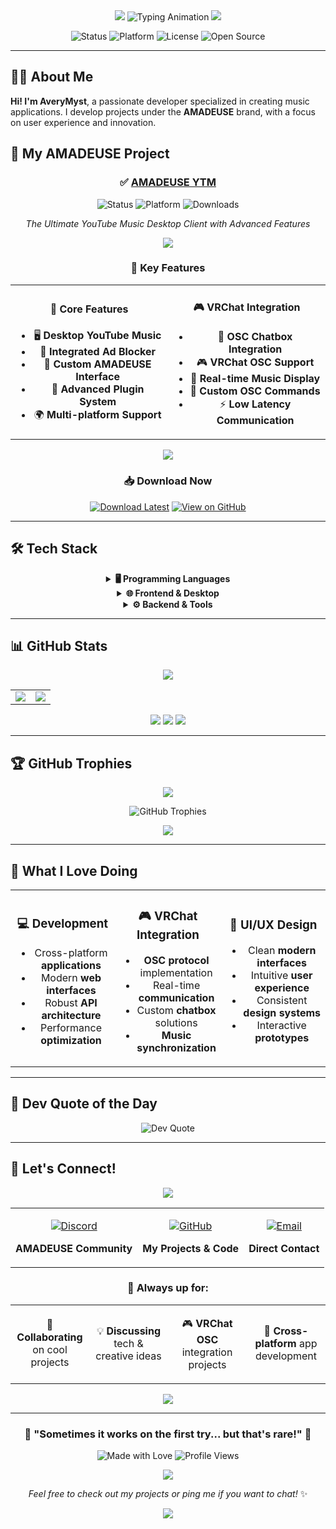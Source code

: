<div align="center">

<!-- Header with animated wave -->
<img src="https://capsule-render.vercel.app/api?type=waving&color=gradient&customColorList=12,24,30&height=250&section=header&text=AMADEUSE%20MUSIC%20NEWS&fontSize=65&fontColor=ffffff&animation=fadeIn&fontAlignY=35&desc=📰%20Music%20News%20•%20🔍%20Smart%20Search%20•%20📱%20Modern%20UI%20•%20🌐%20Real-time&descAlignY=60&descSize=20"/>

<!-- Animated typing effect with more style -->
<img src="https://readme-typing-svg.herokuapp.com?font=JetBrains+Mono&weight=700&size=28&duration=3500&pause=800&color=FF6B6B&center=true&vCenter=true&multiline=true&width=900&height=120&lines=📰+Agrégateur+d'actualités+musicales;🔍+Recherche+avancée+par+artiste;📱+Interface+moderne+et+responsive;🌐+Actualités+en+temps+réel;🎨+Mode+sombre%2Fclair+adaptatif" alt="Typing Animation" />

<!-- Enhanced decorative elements -->
<img src="https://user-images.githubusercontent.com/73097560/115834477-dbab4500-a447-11eb-908a-139a6edaec5c.gif">

<!-- Status badges with animations -->
<p>
<img src="https://img.shields.io/badge/Status-🚀%20EN%20DÉVELOPPEMENT-success?style=for-the-badge&logo=github&logoColor=white&labelColor=1a1a1a" alt="Status"/>
<img src="https://img.shields.io/badge/Platform-🌐%20Web%20App-4A90E2?style=for-the-badge&logo=electron&logoColor=white&labelColor=1a1a1a" alt="Platform"/>
<img src="https://img.shields.io/badge/License-📄%20MIT-blue?style=for-the-badge&logo=opensourceinitiative&logoColor=white&labelColor=1a1a1a" alt="License"/>
<img src="https://img.shields.io/badge/Code-📂%20Open%20Source-success?style=for-the-badge&logo=github&logoColor=white&labelColor=1a1a1a" alt="Open Source"/>
</p>

</div>

---

## 👨‍💻 About Me

**Hi! I'm AveryMyst**, a passionate developer specialized in creating music applications. I develop projects under the **AMADEUSE** brand, with a focus on user experience and innovation.

## 🚀 My AMADEUSE Project

<div align="center">

### ✅ [AMADEUSE YTM](https://github.com/AveryMist/AMADEUSE-YTM)
![Status](https://img.shields.io/badge/Status-✅_ACTIVE-success?style=for-the-badge&logo=checkmark&logoColor=white)
![Platform](https://img.shields.io/badge/Platform-🖥️_Desktop-4CAF50?style=for-the-badge&logo=electron&logoColor=white)
![Downloads](https://img.shields.io/github/downloads/AveryMist/AMADEUSE-YTM/total?style=for-the-badge&logo=download&logoColor=white&color=blue)

*The Ultimate YouTube Music Desktop Client with Advanced Features*

<img src="https://user-images.githubusercontent.com/73097560/115834477-dbab4500-a447-11eb-908a-139a6edaec5c.gif">

### 🌟 **Key Features**

<table>
<tr>
<td width="50%" align="center">

#### 🎵 **Core Features**
- 🖥️ **Desktop YouTube Music**
- 🚫 **Integrated Ad Blocker**
- 🎨 **Custom AMADEUSE Interface**
- 🔌 **Advanced Plugin System**
- 🌍 **Multi-platform Support**

</td>
<td width="50%" align="center">

#### 🎮 **VRChat Integration**
- 💬 **OSC Chatbox Integration**
- 🎮 **VRChat OSC Support**
- 📡 **Real-time Music Display**
- 🎯 **Custom OSC Commands**
- ⚡ **Low Latency Communication**

</td>
</tr>
</table>

<img src="https://user-images.githubusercontent.com/73097560/115834477-dbab4500-a447-11eb-908a-139a6edaec5c.gif">

### 📥 **Download Now**

[![Download Latest](https://img.shields.io/badge/Download_Latest_Release-4CAF50?style=for-the-badge&logo=download&logoColor=white)](https://github.com/AveryMist/AMADEUSE-YTM/releases/latest)
[![View on GitHub](https://img.shields.io/badge/View_on_GitHub-181717?style=for-the-badge&logo=github&logoColor=white)](https://github.com/AveryMist/AMADEUSE-YTM)

</div>

---

## 🛠️ **Tech Stack**

<div align="center">

<details>
<summary><b>🖥️ Programming Languages</b></summary>
<br>

![JavaScript](https://img.shields.io/badge/JavaScript-323330?style=for-the-badge&logo=javascript&logoColor=F7DF1E)
![TypeScript](https://img.shields.io/badge/TypeScript-007ACC?style=for-the-badge&logo=typescript&logoColor=white)
![Python](https://img.shields.io/badge/Python-3670A0?style=for-the-badge&logo=python&logoColor=ffdd54)
![C#](https://img.shields.io/badge/C%23-239120?style=for-the-badge&logo=csharp&logoColor=white)
![Java](https://img.shields.io/badge/Java-ED8B00?style=for-the-badge&logo=openjdk&logoColor=white)
![C++](https://img.shields.io/badge/C++-00599C?style=for-the-badge&logo=c%2B%2B&logoColor=white)

</details>

<details>
<summary><b>🌐 Frontend & Desktop</b></summary>
<br>

![Electron](https://img.shields.io/badge/Electron-191970?style=for-the-badge&logo=Electron&logoColor=white)
![React](https://img.shields.io/badge/React-20232A?style=for-the-badge&logo=react&logoColor=61DAFB)
![Next.js](https://img.shields.io/badge/Next.js-000000?style=for-the-badge&logo=next.js&logoColor=white)
![HTML5](https://img.shields.io/badge/HTML5-E34F26?style=for-the-badge&logo=html5&logoColor=white)
![CSS3](https://img.shields.io/badge/CSS3-1572B6?style=for-the-badge&logo=css3&logoColor=white)

</details>

<details>
<summary><b>⚙️ Backend & Tools</b></summary>
<br>

![Node.js](https://img.shields.io/badge/Node.js-6DA55F?style=for-the-badge&logo=node.js&logoColor=white)
![Express.js](https://img.shields.io/badge/Express.js-404d59?style=for-the-badge&logo=express&logoColor=white)
![Git](https://img.shields.io/badge/Git-F05033?style=for-the-badge&logo=git&logoColor=white)
![GitHub](https://img.shields.io/badge/GitHub-121011?style=for-the-badge&logo=github&logoColor=white)
![VS Code](https://img.shields.io/badge/VS_Code-0078d4?style=for-the-badge&logo=visual%20studio%20code&logoColor=white)

</details>

</div>

---

## 📊 **GitHub Stats**

<div align="center">

<img src="https://user-images.githubusercontent.com/73097560/115834477-dbab4500-a447-11eb-908a-139a6edaec5c.gif">

<table>
<tr>
<td width="50%">

<img src="https://github-readme-stats.vercel.app/api?username=AveryMist&show_icons=true&theme=tokyonight&hide_border=true&count_private=true&bg_color=0D1117&title_color=6366F1&icon_color=6366F1&text_color=C9D1D9" />

</td>
<td width="50%">

<img src="https://nirzak-streak-stats.vercel.app/?user=AveryMist&theme=tokyonight&hide_border=true&background=0D1117&stroke=6366F1&ring=6366F1&fire=FF6B6B&currStreakLabel=6366F1" />

</td>
</tr>
</table>

<img src="https://github-readme-stats.vercel.app/api/top-langs/?username=AveryMist&theme=tokyonight&hide_border=true&layout=compact&langs_count=8&bg_color=0D1117&title_color=6366F1&text_color=C9D1D9" />

<img src="https://github-readme-activity-graph.vercel.app/graph?username=AveryMist&theme=tokyo-night&bg_color=0D1117&color=6366F1&line=6366F1&point=FF6B6B&area=true&hide_border=true" />

<img src="https://user-images.githubusercontent.com/73097560/115834477-dbab4500-a447-11eb-908a-139a6edaec5c.gif">

</div>

---

## 🏆 **GitHub Trophies**

<div align="center">

<img src="https://user-images.githubusercontent.com/73097560/115834477-dbab4500-a447-11eb-908a-139a6edaec5c.gif">

![GitHub Trophies](https://github-profile-trophy.vercel.app/?username=AveryMist&theme=tokyonight&no-frame=true&no-bg=true&margin-w=4&row=2&column=4&title=Stars,Followers,Commits,Repositories,MultipleLang,PullRequest)

<img src="https://user-images.githubusercontent.com/73097560/115834477-dbab4500-a447-11eb-908a-139a6edaec5c.gif">

</div>

---

## 🎯 **What I Love Doing**

<div align="center">

<table>
<tr>
<td align="center" width="33%">

### 💻 **Development**
- Cross-platform **applications**
- Modern **web interfaces**
- Robust **API architecture**
- Performance **optimization**

</td>
<td align="center" width="33%">

### 🎮 **VRChat Integration**
- **OSC protocol** implementation
- Real-time **communication**
- Custom **chatbox** solutions
- **Music synchronization**

</td>
<td align="center" width="33%">

### 🎨 **UI/UX Design**
- Clean **modern interfaces**
- Intuitive **user experience**
- Consistent **design systems**
- Interactive **prototypes**

</td>
</tr>
</table>

</div>

---

## 💭 **Dev Quote of the Day**

<div align="center">

![Dev Quote](https://quotes-github-readme.vercel.app/api?type=horizontal&theme=tokyonight)

</div>

---

## 🤝 **Let's Connect!**

<div align="center">

<img src="https://user-images.githubusercontent.com/73097560/115834477-dbab4500-a447-11eb-908a-139a6edaec5c.gif">

<table>
<tr>
<td align="center">

[![Discord](https://img.shields.io/badge/Discord-5865F2?style=for-the-badge&logo=discord&logoColor=white&labelColor=5865F2)](https://discord.gg/GEZCQwczMY)

**AMADEUSE Community**

</td>
<td align="center">

[![GitHub](https://img.shields.io/badge/GitHub-121011?style=for-the-badge&logo=github&logoColor=white&labelColor=121011)](https://github.com/AveryMist)

**My Projects & Code**

</td>
<td align="center">

[![Email](https://img.shields.io/badge/Email-D14836?style=for-the-badge&logo=gmail&logoColor=white&labelColor=D14836)](mailto:agnetjarod@gmail.com)

**Direct Contact**

</td>
</tr>
</table>

### 💬 **Always up for:**

<table>
<tr>
<td width="25%" align="center">

🚀 **Collaborating**
on cool projects

</td>
<td width="25%" align="center">

💡 **Discussing**
tech & creative ideas

</td>
<td width="25%" align="center">

🎮 **VRChat OSC**
integration projects

</td>
<td width="25%" align="center">

📱 **Cross-platform**
app development

</td>
</tr>
</table>

<img src="https://user-images.githubusercontent.com/73097560/115834477-dbab4500-a447-11eb-908a-139a6edaec5c.gif">

</div>

---

<div align="center">

### 🌟 **"Sometimes it works on the first try... but that's rare!"** 🌟

![Made with Love](https://img.shields.io/badge/Made_with-❤️_by_AveryMyst-FF6B6B?style=for-the-badge)
![Profile Views](https://komarev.com/ghpvc/?username=AveryMist&color=6366f1&style=for-the-badge&label=Profile+Views)

<img src="https://user-images.githubusercontent.com/73097560/115834477-dbab4500-a447-11eb-908a-139a6edaec5c.gif">

*Feel free to check out my projects or ping me if you want to chat!* ✨

<img src="https://capsule-render.vercel.app/api?type=waving&color=6366F1&height=120&section=footer&text=Merci%20!%20Thank%20you%20!&fontSize=30&fontColor=ffffff&animation=twinkling"/>

</div>
